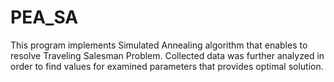 # PEA_SA
This program implements Simulated Annealing algorithm that enables to resolve Traveling Salesman Problem.
Collected data was further analyzed in order to find values for examined parameters that provides optimal solution.
